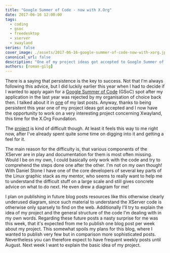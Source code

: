 ```yaml
---
title: "Google Summer of Code - now with X.Org"
date: 2017-06-16 12:00:00
tags:
  - coding
  - gsoc
  - freedesktop
  - xserver
  - xwayland
series: false
cover_image: ./assets/2017-06-16-google-summer-of-code-now-with-xorg.jpg
canonical_url: false
description: "One of my project ideas got accepted to Google Summer of Code and I now have the opportunity to work on a very interesting project concerning Xwayland for the X.Org Foundation."
authors: [roman-gilg]
---
```

There is a saying that persistence is the key to success. Not that I'm always following this advice, but I did luckily earlier this year when I had to decide if I wanted to apply again for a [Google Summer of Code][gsoc] (GSoC) spot after my application in the last year was rejected by my organisation of choice back then. I talked about it in [one](../2016/kde-what-have-i-done) of my last posts. Anyway, thanks to being persistent this year one of my project ideas got accepted and I now have the opportunity to work on a very interesting project concerning Xwayland, this time for the X.Org Foundation.

The [project][gsoc-project] is kind of difficult though. At least it feels this way to me right now, after I've already spent quite some time on digging into it and getting a feel for it.

The main reason for the difficulty is, that various components of the XServer are in play and documentation for them is most often missing. Would I be on my own, I could basically only work with the code and try to comprehend the steps done one after the other. I'm not on my own though! With Daniel Stone I have one of the core developers of several key parts of the Linux graphic stack as my mentor, who seems to really want to help me to understand the difficult stuff on a large scale and still gives concrete advice on what to do next. He even drew a diagram for me!

I plan on publishing in future blog posts resources like this otherwise clearly underused diagram, since such material to understand the XServer code is otherwise only sparsely to find on the web. Additionally I'll try to explain the idea of my project and the general structure of the code I'm dealing with in my own words. Regarding these future posts a nasty surprise for me was this week, that it's expected from me to publish one blog post per week about my project. This somewhat spoils my plans for this blog, where I wanted to publish very few but in comparison more sophisticated posts. Nevertheless you can therefore expect to have frequent weekly posts until August. Next week I want to explain the basic idea of my project.

[gsoc]: https://summerofcode.withgoogle.com
[gsoc-project]: https://summerofcode.withgoogle.com/projects/#6137065216409600
